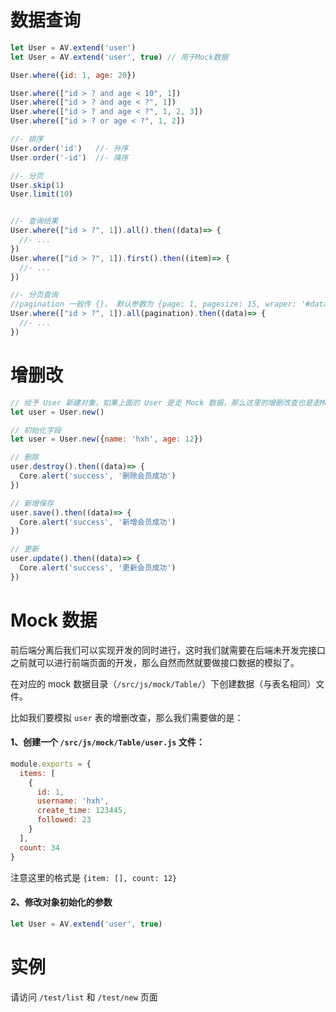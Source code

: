 # 数据查询

```javascript
let User = AV.extend('user')
let User = AV.extend('user', true) // 用于Mock数据

User.where({id: 1, age: 20})

User.where(["id > ? and age < 10", 1])
User.where(["id > ? and age < ?", 1])
User.where(["id > ? and age < ?", 1, 2, 3])
User.where(["id > ? or age < ?", 1, 2])

//- 排序
User.order('id')   //- 升序
User.order('-id')  //- 降序

//- 分页
User.skip(1)
User.limit(10)


//- 查询结果
User.where(["id > ?", 1]).all().then((data)=> {
  //- ...
})
User.where(["id > ?", 1]).first().then((item)=> {
  //- ...
})

//- 分页查询
//pagination 一般传 {}， 默认参数为 {page: 1, pagesize: 15, wraper: '#data-list'}
User.where(["id > ?", 1]).all(pagination).then((data)=> {
  //- ...
})

```


# 增删改

```javascript
// 给予 User 新建对象，如果上面的 User 是走 Mock 数据，那么这里的增删改查也是走Mock了
let user = User.new()

// 初始化字段
let user = User.new({name: 'hxh', age: 12})

// 删除
user.destroy().then((data)=> {
  Core.alert('success', '删除会员成功')
})

// 新增保存
user.save().then((data)=> {
  Core.alert('success', '新增会员成功')
})

// 更新
user.update().then((data)=> {
  Core.alert('success', '更新会员成功')
})

```

# Mock 数据
前后端分离后我们可以实现开发的同时进行，这时我们就需要在后端未开发完接口之前就可以进行前端页面的开发，那么自然而然就要做接口数据的模拟了。

在对应的 mock 数据目录（`/src/js/mock/Table/`）下创建数据（与表名相同）文件。

比如我们要模拟 `user` 表的增删改查，那么我们需要做的是：

#### 1、创建一个 `/src/js/mock/Table/user.js` 文件：

```javascript
module.exports = { 
  items: [
    {
      id: 1,
      username: 'hxh',
      create_time: 123445,
      followed: 23
    }
  ],
  count: 34
}
```
注意这里的格式是 `{item: [], count: 12}`

#### 2、修改对象初始化的参数

```javascript
let User = AV.extend('user', true)
```


# 实例

请访问 `/test/list` 和 `/test/new` 页面
